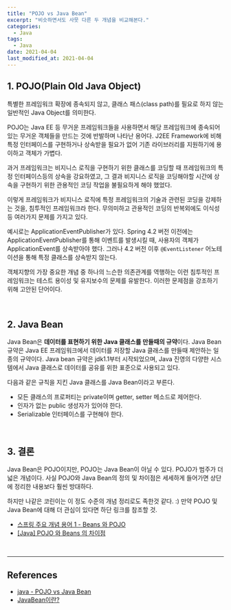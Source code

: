 ```yaml
---
title: "POJO vs Java Bean"
excerpt: "비슷하면서도 사뭇 다른 두 개념을 비교해본다."
categories:
  - Java
tags:
  - Java
date: 2021-04-04
last_modified_at: 2021-04-04
---
```


## 1. POJO(Plain Old Java Object)

특별한 프레임워크 확장에 종속되지 않고, 클래스 패스(class path)를 필요로 하지 않는 일반적인 Java Object를 의미한다.

POJO는 Java EE 등 무거운 프레임워크들을 사용하면서 해당 프레임워크에 종속되어 있는 무거운 객체들을 만드는 것에 반발하며 나타난 용어다. J2EE Framework에 비해 특정 인터페이스를 구현하거나 상속받을 필요가 없어 기존 라이브러리를 지원하기에 용이하고 객체가 가볍다.

과거 프레임워크는 비지니스 로직을 구현하기 위한 클래스를 코딩할 때 프레임워크의 특정 인터페이스등의 상속을 강요하였고, 그 결과 비지니스 로직을 코딩해야할 시간에 상속을 구현하기 위한 관용적인 코딩 작업을 불필요하게 해야 했었다.

이렇게 프레임워크가 비지니스 로직에 특정 프레임워크의 기술과 관련된 코딩을 강제하는 것을, 침투적인 프레임워크라 한다. 무의미하고 관용적인 코딩의 반복외에도 이식성등 여러가지 문제를 가지고 있다.

예시로는 ApplicationEventPublisher가 있다. Spring 4.2 버전 이전에는 ApplicationEventPublisher를 통해 이벤트를 발생시킬 때, 사용자의 객체가 ApplicationEvent를 상속받아야 했다. 그러나 4.2 버전 이후 ``@EventListener`` 어노테이션을 통해 특정 클래스를 상속받지 않는다.

객체지향의 가장 중요한 개념 중 하나의 느슨한 의존관계를 역행하는 이런 침투적인 프레임워크는 테스트 용이성 및 유지보수의 문제를 유발한다. 이러한 문제점을 강조하기 위해 고안된 단어이다.

<br>

## 2. Java Bean

Java Bean은 **데이터를 표현하기 위한 Java 클래스를 만들때의 규약**이다. Java Bean 규약은 Java EE 프레임워크에서 데이터를 저장할 Java 클래스를 만들때 제안하는 일종의 규약이다. Java bean 규약은 jdk1.1부터 시작되었으며, Java 진영의 다양한 시스템에서 Java 클래스로 데이터를 공유를 위한 표준으로 사용되고 있다.

다음과 같은 규칙을 지킨 Java 클래스를 Java Bean이라고 부른다.

* 모든 클래스의 프로퍼티는 private이며 getter, setter 메소드로 제어한다.
* 인자가 없는 public 생성자가 있어야 한다.
* Serializable 인터페이스를 구현해야 한다.

<br>

## 3. 결론

Java Bean은 POJO이지만, POJO는 Java Bean이 아닐 수 있다. POJO가 범주가 더 넓은 개념이다. 사실 POJO와 Java Bean의 정의 및 차이점은 세세하게 들어가면 상단에 정리한 내용보다 훨씬 방대하다.

하지만 나같은 코린이는 이 정도 수준의 개념 정리로도 족한것 같다. :) 만약 POJO 및 Java Bean에 대해 더 관심이 있다면 하단 링크를 참조할 것.

* [스프링 주요 개념 용어 1 - Beans 와 POJO](https://bobr2.tistory.com/entry/%EC%8A%A4%ED%94%84%EB%A7%81-%EC%A3%BC%EC%9A%94-%EA%B0%9C%EB%85%90-%EC%9A%A9%EC%96%B4-1-Beans-%EC%99%80-POJO)
* [[Java] POJO 와 Beans 의 차이점](https://sanghye.tistory.com/13)

<br>

---

## References

* [java - POJO vs Java Bean](https://www.hanumoka.net/2019/01/06/java-20190106-java-pojo-vs-bean/)
* [JavaBean이란?](https://imasoftwareengineer.tistory.com/101)
